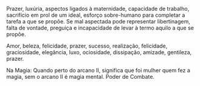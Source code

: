 Prazer, luxúria, aspectos ligados à maternidade, capacidade de trabalho,
sacrifício em prol de um ideal, esforço sobre-humano para completar a tarefa a
que se propõe. Se mal aspectada pode representar libertinagem, falta de
vontade, preguiça e incapacidade de levar à termo aquilo a que se propõe.

  

Amor, beleza, felicidade, prazer, sucesso, realização, felicidade,
graciosidade, elegância, luxo, ociosidade, dissipação, amizade, gentileza,
prazer.

  

Na Magia: Quando perto do arcano II, significa que foi mulher quem fez a
magia, sem o arcano II é magia mental. Poder de Combate.

